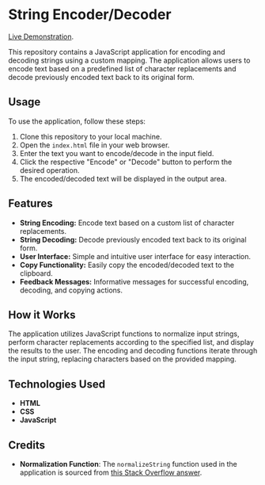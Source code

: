 # String Encoder/Decoder

[Live Demonstration](https://codificadortexto.vercel.app/).

This repository contains a JavaScript application for encoding and decoding strings using a custom mapping. The application allows users to encode text based on a predefined list of character replacements and decode previously encoded text back to its original form.

## Usage

To use the application, follow these steps:

1. Clone this repository to your local machine.
2. Open the `index.html` file in your web browser.
3. Enter the text you want to encode/decode in the input field.
4. Click the respective "Encode" or "Decode" button to perform the desired operation.
5. The encoded/decoded text will be displayed in the output area.

## Features

- **String Encoding:** Encode text based on a custom list of character replacements.
- **String Decoding:** Decode previously encoded text back to its original form.
- **User Interface:** Simple and intuitive user interface for easy interaction.
- **Copy Functionality:** Easily copy the encoded/decoded text to the clipboard.
- **Feedback Messages:** Informative messages for successful encoding, decoding, and copying actions.

## How it Works

The application utilizes JavaScript functions to normalize input strings, perform character replacements according to the specified list, and display the results to the user. The encoding and decoding functions iterate through the input string, replacing characters based on the provided mapping.

## Technologies Used

- **HTML**
- **CSS**
- **JavaScript**

## Credits

- **Normalization Function**: The `normalizeString` function used in the application is sourced from [this Stack Overflow answer](https://stackoverflow.com/a/37511463).
